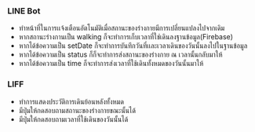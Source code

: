 
### LINE Bot
- ทำหน้าที่ในการเเจ้งเตือนอัตโนมัติเมื่อสถานะของร่างกายมีการเปลี่ยนแปลงไปจากเดิม
- หากสถานะร่างกานเป็น walking ก็จะทำการเก็บเวลาที่ใช่เดินลงฐานข้อมูล(Firebase)
- หากได้ข้อความเป็น setDate ก็จะทำการบันทึกวันที่เเละเวลาเดินของวันนั้นลงไปในฐานข้อมูล
- หากได้ข้อความเป็น status ก็ก็จะทำการส่งสถานะของร่างกาย ณ เวลานั้นกลับมาให้
- หากได้ข้อความเป็น time ก็จะทำการส่งเวลาที่ใช้เดินทั้งหมดของวันนั้นมาให้

### LIFF
- ทำการแสดงประวัติการเดินย้อนหลังทั้งหมด
- มีปุ่มให้กดสอบถามสถานะของร่างกายขณะนั้นได้
- มีปุ่มให้กดสอบถามเวลาที่ใช้เดินของวันนั้นได้
